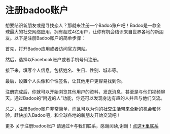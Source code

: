 # 注册badoo账户

想要结识新朋友或是寻找恋人？那就来注册一个Badoo账户吧！Badoo是一款全球最大的社交网络应用，拥有超过4亿用户，让你有机会结识来自世界各地的新朋友。以下是注册Badoo账户的简单步骤：

首先，打开Badoo应用或者访问官方网站。

然后，选择以Facebook账户或者手机号码注册。

接下来，填写个人信息，包括姓名、生日、性别、城市等。

最后，设置个人头像和个性签名，让其他用户更容易找到你。

注册完成后，你就可以开始浏览其他用户的资料，发送消息，甚至是与他们视频聊天。通过Badoo的“附近的人”功能，你还可以发现身边有趣的人并且与他们交流。

总之，注册Badoo账户非常简单，而且可以为你的社交生活带来全新的机会和体验。赶快加入Badoo吧，和全球各地的新朋友开始交流吧！

更多 关于注册badoo账户 请通过✈与我们联系，感谢阅读,谢谢！[点这✈里联系](https://abc.k02.cc)